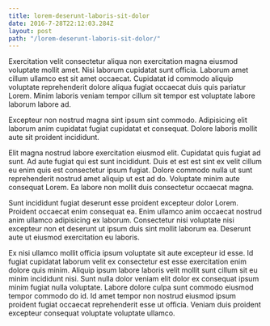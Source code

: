 ```yaml
---
title: lorem-deserunt-laboris-sit-dolor
date: 2016-7-28T22:12:03.284Z
layout: post
path: "/lorem-deserunt-laboris-sit-dolor/"
---
```


Exercitation velit consectetur aliqua non exercitation magna eiusmod voluptate mollit amet. Nisi laborum cupidatat sunt officia. Laborum amet cillum ullamco est sit amet occaecat. Cupidatat id commodo aliquip voluptate reprehenderit dolore aliqua fugiat occaecat duis quis pariatur Lorem. Minim laboris veniam tempor cillum sit tempor est voluptate labore laborum labore ad.

Excepteur non nostrud magna sint ipsum sint commodo. Adipisicing elit laborum anim cupidatat fugiat cupidatat et consequat. Dolore laboris mollit aute sit proident incididunt.

Elit magna nostrud labore exercitation eiusmod elit. Cupidatat quis fugiat ad sunt. Ad aute fugiat qui est sunt incididunt. Duis et est est sint ex velit cillum eu enim quis est consectetur ipsum fugiat. Dolore commodo nulla ut sunt reprehenderit nostrud amet aliquip ut est ad do. Voluptate minim aute consequat Lorem. Ea labore non mollit duis consectetur occaecat magna.

Sunt incididunt fugiat deserunt esse proident excepteur dolor Lorem. Proident occaecat enim consequat ea. Enim ullamco anim occaecat nostrud anim ullamco adipisicing ex laborum. Consectetur nisi voluptate nisi excepteur non et deserunt ut ipsum duis sint mollit laborum ea. Deserunt aute ut eiusmod exercitation eu laboris.

Ex nisi ullamco mollit officia ipsum voluptate sit aute excepteur id esse. Id fugiat cupidatat laborum velit ex consectetur est esse exercitation enim dolore quis minim. Aliquip ipsum labore laboris velit mollit sunt cillum sit eu minim incididunt nisi. Sunt nulla dolor veniam elit dolor ex consequat ipsum minim fugiat nulla voluptate. Labore dolore culpa sunt commodo eiusmod tempor commodo do id. Id amet tempor non nostrud eiusmod ipsum proident fugiat occaecat reprehenderit esse ut officia. Veniam duis proident excepteur consequat voluptate voluptate ullamco.
